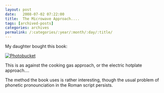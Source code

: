 ```yaml
---
layout: post
date:	2008-07-02 07:22:00
title:  The Microwave Approach....
tags: [archived-posts]
categories: archives
permalink: /:categories/:year/:month/:day/:title/
---
```

My daughter bought this book:

<a href="http://s297.photobucket.com/albums/mm205/depontis/?action=view&current=IMG_3891.jpg" target="_blank"><img src="http://i297.photobucket.com/albums/mm205/depontis/IMG_3891.jpg" border="0" alt="Photobucket"></a>


This is as against the cooking gas approach, or the electric hotplate approach....

The method the book uses is rather interesting, though the usual problem of phonetic pronounciation in the Roman script persists.
